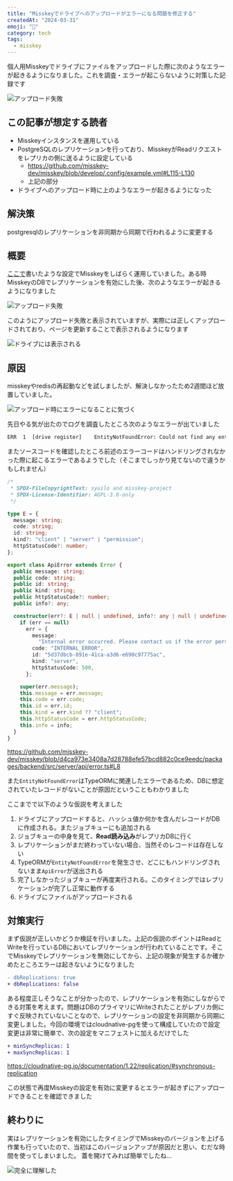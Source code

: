 ```yaml
---
title: "Misskeyでドライブへのアップロードがエラーになる問題を修正する"
createdAt: "2024-03-31"
emoji: "💾"
category: tech
tags:
  - misskey
---
```


個人用Misskeyでドライブにファイルをアップロードした際に次のようなエラーが起きるようになりました。これを調査・エラーが起こらないように対策した記録です

![アップロード失敗](src/assets/images/fix-misskey-drive-upload-fail/upload-fail.png)

## この記事が想定する読者

- Misskeyインスタンスを運用している
- PostgreSQLのレプリケーションを行っており、MisskeyがReadリクエストをレプリカの側に送るように設定している
  - https://github.com/misskey-dev/misskey/blob/develop/.config/example.yml#L115-L130
  - 上記の部分
- ドライブへのアップロード時に上のようなエラーが起きるようになった

## 解決策

postgresqlのレプリケーションを非同期から同期で行われるように変更する

## 概要

[ここで](/articles/20231107-お家kubernetesにMisskeyを立てる)書いたような設定でMisskeyをしばらく運用していました。ある時MisskeyのDBでレプリケーションを有効にした後、次のようなエラーが起きるようになりました

![アップロード失敗](src/assets/images/fix-misskey-drive-upload-fail/upload-fail.png)

このようにアップロード失敗と表示されていますが、実際には正しくアップロードされており、ページを更新することで表示されるようになります

![ドライブには表示される](src/assets/images/fix-misskey-drive-upload-fail/uploaded-file.png)

## 原因

misskeyやredisの再起動などを試しましたが、解決しなかったため2週間ほど放置していました。

![アップロード時にエラーになることに気づく](src/assets/images/fix-misskey-drive-upload-fail/note-1.png)

先日やる気が出たのでログを調査したところ次のようなエラーが出ていました

```txt
ERR  1	[drive register]	EntityNotFoundError: Could not find any entity of type "MiDriveFile" matching: {...
```

またソースコードを確認したところ前述のエラーコードはハンドリングされなかった際に起こるエラーであるようでした（そこまでしっかり見てないので違うかもしれません）

```typescript title="error.ts"
/*
 * SPDX-FileCopyrightText: syuilo and misskey-project
 * SPDX-License-Identifier: AGPL-3.0-only
 */

type E = {
  message: string;
  code: string;
  id: string;
  kind?: "client" | "server" | "permission";
  httpStatusCode?: number;
};

export class ApiError extends Error {
  public message: string;
  public code: string;
  public id: string;
  public kind: string;
  public httpStatusCode?: number;
  public info?: any;

  constructor(err?: E | null | undefined, info?: any | null | undefined) {
    if (err == null)
      err = {
        message:
          "Internal error occurred. Please contact us if the error persists.",
        code: "INTERNAL_ERROR",
        id: "5d37dbcb-891e-41ca-a3d6-e690c97775ac",
        kind: "server",
        httpStatusCode: 500,
      };

    super(err.message);
    this.message = err.message;
    this.code = err.code;
    this.id = err.id;
    this.kind = err.kind ?? "client";
    this.httpStatusCode = err.httpStatusCode;
    this.info = info;
  }
}
```

https://github.com/misskey-dev/misskey/blob/d4ca973e3408a7d28788efe57bcd882c0ce9eedc/packages/backend/src/server/api/error.ts#L8

また`EntityNotFoundError`はTypeORMに関連したエラーであるため、DBに想定されていたレコードがないことが原因だということもわかりました

ここまでで以下のような仮説を考えました

1. ドライブにアップロードすると、ハッシュ値か何かを含んだレコードがDBに作成される。またジョブキューにも追加される
2. ジョブキューの中身を見て、**Read読み込み**がレプリカDBに行く
3. レプリケーションがまだ終わっていない場合、当然そのレコードは存在しない
4. TypeORMが`EntityNotFoundError`を発生させ、どこにもハンドリングされないまま`ApiError`が送出される
5. 完了しなかったジョブキューが再度実行される。このタイミングではレプリケーションが完了し正常に動作する
6. ドライブにファイルがアップロードされる

## 対策実行

まず仮説が正しいかどうか検証を行いました。上記の仮説のポイントはReadとWriteを行っているDBにおいてレプリケーションが行われていることです。そこでMisskeyでレプリケーションを無効にしてから、上記の現象が発生するか確かめたところエラーは起きないようになりました

```diff title="default.yml"
- dbReplications: true
+ dbReplications: false
```

ある程度正しそうなことが分かったので、レプリケーションを有効にしながらできる対策を考えます。問題はDBのプライマリにWriteされたことがレプリカ側にすぐ反映されていないことなので、レプリケーションの設定を非同期から同期に変更しました。今回の環境ではcloudnative-pgを使って構成していたので設定変更は非常に簡単で、次の設定をマニフェストに加えるだけでした

```diff title="postgres.yaml"
+ minSyncReplicas: 1
+ maxSyncReplicas: 1
```

https://cloudnative-pg.io/documentation/1.22/replication/#synchronous-replication

この状態で再度Misskeyの設定を有効に変更するとエラーが起きずにアップロードできることを確認できました

## 終わりに

実はレプリケーションを有効にしたタイミングでMisskeyのバージョンを上げる作業も行っていたので、当初はこのバージョンアップが原因だと思い、むだな時間を使ってしまいました。
蓋を開けてみれば簡単でしたね...

![完全に理解した](src/assets/images/fix-misskey-drive-upload-fail/note-2.png)
